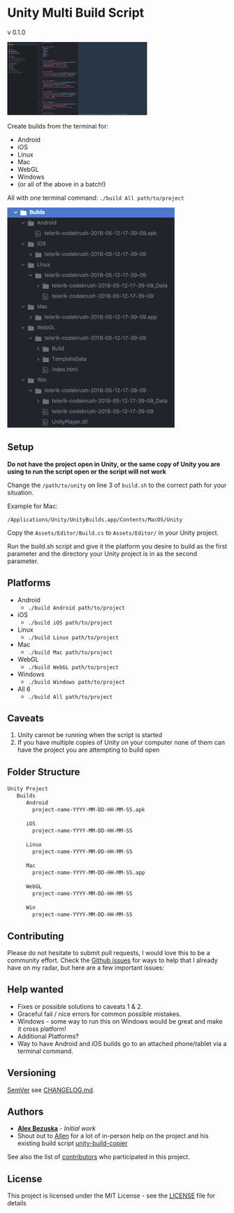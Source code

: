 # Unity Multi Build Script
v 0.1.0

![multi Build in action!](docs/unity-multi-build-in-action.gif)


Create builds from the terminal for:

- Android
- iOS
- Linux
- Mac
- WebGL
- Windows
- (or all of the above in a batch!)

All with one terminal command: `./build All path/to/project`

![](docs/example-output.png)

## Setup

**Do not have the project open in Unity, or the same copy of Unity you are using to run the script open or the script will not work**

Change the `/path/to/unity` on line 3 of `build.sh` to the correct path for your situation.

Example for Mac:
```
/Applications/Unity/UnityBuilds.app/Contents/MacOS/Unity
```

Copy the `Assets/Editor/Build.cs` to `Assets/Editor/` in your Unity project.

Run the build.sh script and give it the platform you desire to build as the first parameter and the directory your Unity project is in as the second parameter.


## Platforms

- Android
  - `./build Android path/to/project`
- iOS
  - `./build iOS path/to/project`
- Linux
  - `./build Linux path/to/project`
- Mac
  - `./build Mac path/to/project`
- WebGL
  - `./build WebGL path/to/project`
- Windows
  - `./build Windows path/to/project`
- All 6
  - `./build All path/to/project`


## Caveats

1. Unity cannot be running when the script is started
2. If you have multiple copies of Unity on your computer none of them can have the project you are attempting to build open


## Folder Structure

```
Unity Project
   Builds
      Android
        project-name-YYYY-MM-DD-HH-MM-SS.apk

      iOS
        project-name-YYYY-MM-DD-HH-MM-SS

      Linux
        project-name-YYYY-MM-DD-HH-MM-SS

      Mac
        project-name-YYYY-MM-DD-HH-MM-SS.app

      WebGL
        project-name-YYYY-MM-DD-HH-MM-SS

      Win
        project-name-YYYY-MM-DD-HH-MM-SS

```



## Contributing

Please do not hesitate to submit pull requests, I would love this to be a community effort.
Check the [Github issues](https://github.com/TwoScoopGames/Unity-Build-Scripts/issues) for ways to help that I already have on my radar, but here are a few important issues:

## Help wanted

- Fixes or possible solutions to caveats 1 & 2.
- Graceful fail / nice errors for common possible mistakes.
- Windows - some way to run this on Windows would be great and make it cross platform!
- Additional Platforms?
- Way to have Android and iOS builds go to an attached phone/tablet via a terminal command.


## Versioning

[SemVer](https://semver.org/) see [CHANGELOG.md](CHANELOG.md).

## Authors

* **[Alex Bezuska](https://github.com/alexbezuska)** - *Initial work*
* Shout out to [Allen](https://github.com/ambocclusion) for a lot of in-person help on the project and his existing build script [unity-build-copier](https://github.com/ambocclusion/unity-build-copier)


See also the list of [contributors](https://github.com/TwoScoopGames/Unity-Build-Scripts/contributors) who participated in this project.

## License

This project is licensed under the MIT License - see the [LICENSE](LICENSE) file for details
